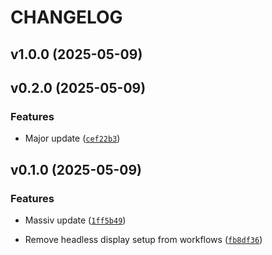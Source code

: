 # CHANGELOG


## v1.0.0 (2025-05-09)


## v0.2.0 (2025-05-09)

### Features

- Major update
  ([`cef22b3`](https://github.com/jhnnsrs/dokker/commit/cef22b3226b2e104e30bbdec89d4dfac2b6eb7f6))


## v0.1.0 (2025-05-09)

### Features

- Massiv update
  ([`1ff5b49`](https://github.com/jhnnsrs/dokker/commit/1ff5b49a42cb8a8a3622ab820a314dbef3883e8e))

- Remove headless display setup from workflows
  ([`fb8df36`](https://github.com/jhnnsrs/dokker/commit/fb8df36fe687c7b56f572992be846432c00b30a1))
